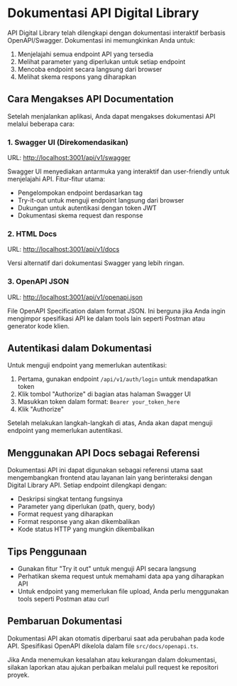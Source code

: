 # Dokumentasi API Digital Library

API Digital Library telah dilengkapi dengan dokumentasi interaktif berbasis OpenAPI/Swagger. Dokumentasi ini memungkinkan Anda untuk:

1. Menjelajahi semua endpoint API yang tersedia
2. Melihat parameter yang diperlukan untuk setiap endpoint
3. Mencoba endpoint secara langsung dari browser
4. Melihat skema respons yang diharapkan

## Cara Mengakses API Documentation

Setelah menjalankan aplikasi, Anda dapat mengakses dokumentasi API melalui beberapa cara:

### 1. Swagger UI (Direkomendasikan)

URL: [http://localhost:3001/api/v1/swagger](http://localhost:3001/api/v1/swagger)

Swagger UI menyediakan antarmuka yang interaktif dan user-friendly untuk menjelajahi API. Fitur-fitur utama:

- Pengelompokan endpoint berdasarkan tag
- Try-it-out untuk menguji endpoint langsung dari browser
- Dukungan untuk autentikasi dengan token JWT
- Dokumentasi skema request dan response

### 2. HTML Docs

URL: [http://localhost:3001/api/v1/docs](http://localhost:3001/api/v1/docs)

Versi alternatif dari dokumentasi Swagger yang lebih ringan.

### 3. OpenAPI JSON

URL: [http://localhost:3001/api/v1/openapi.json](http://localhost:3001/api/v1/openapi.json)

File OpenAPI Specification dalam format JSON. Ini berguna jika Anda ingin mengimpor spesifikasi API ke dalam tools lain seperti Postman atau generator kode klien.

## Autentikasi dalam Dokumentasi

Untuk menguji endpoint yang memerlukan autentikasi:

1. Pertama, gunakan endpoint `/api/v1/auth/login` untuk mendapatkan token
2. Klik tombol "Authorize" di bagian atas halaman Swagger UI
3. Masukkan token dalam format: `Bearer your_token_here`
4. Klik "Authorize"

Setelah melakukan langkah-langkah di atas, Anda akan dapat menguji endpoint yang memerlukan autentikasi.

## Menggunakan API Docs sebagai Referensi

Dokumentasi API ini dapat digunakan sebagai referensi utama saat mengembangkan frontend atau layanan lain yang berinteraksi dengan Digital Library API. Setiap endpoint dilengkapi dengan:

- Deskripsi singkat tentang fungsinya
- Parameter yang diperlukan (path, query, body)
- Format request yang diharapkan
- Format response yang akan dikembalikan
- Kode status HTTP yang mungkin dikembalikan

## Tips Penggunaan

- Gunakan fitur "Try it out" untuk menguji API secara langsung
- Perhatikan skema request untuk memahami data apa yang diharapkan API
- Untuk endpoint yang memerlukan file upload, Anda perlu menggunakan tools seperti Postman atau curl

## Pembaruan Dokumentasi

Dokumentasi API akan otomatis diperbarui saat ada perubahan pada kode API. Spesifikasi OpenAPI dikelola dalam file `src/docs/openapi.ts`.

Jika Anda menemukan kesalahan atau kekurangan dalam dokumentasi, silakan laporkan atau ajukan perbaikan melalui pull request ke repositori proyek.
